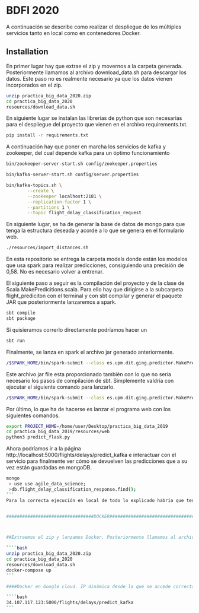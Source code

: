 # BDFI 2020

A continuación se describe como realizar el despliegue de los múltiples servicios tanto en local como en contenedores Docker.


## Installation

En primer lugar hay que extrae el zip y movernos a la carpeta generada. Posteriormente llamamos al archivo download_data.sh para descargar los datos. Este paso no es realmente necesario ya que los datos vienen incorporados en el zip.

```bash
unzip practica_big_data_2020.zip
cd practica_big_data_2020
resources/download_data.sh
```
En siguiente lugar se instalan las librerías de python que son necesarias para el despliegue del proyecto que vienen en el archivo requirements.txt.

```bash
pip install -r requirements.txt
```

A continuación hay que poner en marcha los servicios de kafka y zookeeper, del cual depende kafka para un óptimo funcionamiento

```bash
bin/zookeeper-server-start.sh config/zookeeper.properties

bin/kafka-server-start.sh config/server.properties

bin/kafka-topics.sh \
        --create \
        --zookeeper localhost:2181 \
        --replication-factor 1 \
        --partitions 1 \
        --topic flight_delay_classification_request
````

En siguiente lugar, se ha de generar la base de datos de mongo para que tenga la estructura deseada y acorde a lo que se genera en el formulario web.
```bash
./resources/import_distances.sh
````

En esta repositorio se entrega la carpeta models donde están los modelos que usa spark para realizar predicciones, consiguiendo una precisión de 0,58. No es necesario volver a entrenar.

El siguiente paso a seguir es la compilación del proyecto y de la clase de Scala MakePredicitions.scala. Para ello hay que dirigirse a la subcarpeta flight_prediciton con el terminal y con sbt compilar y generar el paquete JAR que posteriormente lanzaremos a spark.

```bash
sbt compile
sbt package
```
Si quisieramos correrlo directamente podríamos hacer un 

```bash
sbt run
```
Finalmente, se lanza en spark el archivo jar generado anteriormente.

```bash
/$SPARK_HOME/bin/spark-submit --class es.upm.dit.ging.predictor.MakePrediction --master local --packages org.mongodb.spark:mongo-spark-connector_2.11:2.3.2,org.apache.spark:spark-sql-kafka-0-10_2.11:2.4.0 ./target/scala-2.11/flight_prediction_2.11-0.1.jar
```
Este archivo jar file esta proporcionado también con lo que no sería necesario los pasos de compilación de sbt. Simplemente valdría con ejecutar el siguiente comando para lanzarlo.

```bash
/$SPARK_HOME/bin/spark-submit --class es.upm.dit.ging.predictor.MakePrediction --master local --packages org.mongodb.spark:mongo-spark-connector_2.11:2.3.2,org.apache.spark:spark-sql-kafka-0-10_2.11:2.4.0 ./flight_prediction_2.11-0.1.jar
```

Por último, lo que ha de hacerse es lanzar el programa web con los siguientes comandos.
```bash
export PROJECT_HOME=/home/user/Desktop/practica_big_data_2019
cd practica_big_data_2019/resources/web
python3 predict_flask.py
```
Ahora podríamos ir a la página http://localhost:5000/flights/delays/predict_kafka e interactuar con el servicio para finalmente ver cómo se devuelven las predicciones que a su vez están guardadas en mongoDB.
````bash
mongo
 > use use agile_data_science;
 >db.flight_delay_classification_response.find();
```
Para la correcta ejecución en local de todo lo explicado habría que tener descargado java,scala, spark y mongo db ya que no se ha podido proporcionar el código que automatiza eso. Sin embargo, a continuación explicamos como con Docker logramos quitarnos estos problemas de en medio.


#################################DOCKER#####################################################



##Extraemos el zip y lanzamos Docker. Posteriormente llamamos al archivo download_data.sh para descargar los datos, este paso es necesario porque se borran los datos para evitar que ocupen mucho espacio

````bash
unzip practica_big_data_2020.zip
cd practica_big_data_2020
resources/download_data.sh
docker-compose up
```

####Docker en Google cloud. IP dinámica desde la que se accede correctamente en el momento de la realización.

````bash
34.107.117.123:5000/flights/delays/predict_kafka
```

